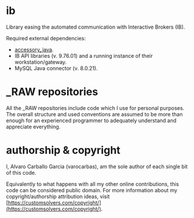 # ib
Library easing the automated communication with Interactive Brokers (IB).

Required external dependencies:
- [accessory_java](https://github.com/varocarbas/accessory_java_RAW).
- IB API libraries (v. 9.76.01) and a running instance of their workstation/gateway.
- MySQL Java connector (v. 8.0.21).

# \_RAW repositories
All the \_RAW repositories include code which I use for personal purposes. The overall structure and used conventions are assumed to be more than enough for an experienced programmer to adequately understand and appreciate everything. 

# authorship & copyright
I, Alvaro Carballo Garcia (varocarbas), am the sole author of each single bit of this code.

Equivalently to what happens with all my other online contributions, this code can be considered public domain. For more information about my copyright/authorship attribution ideas, visit [https://customsolvers.com/copyright/](https://customsolvers.com/copyright/).